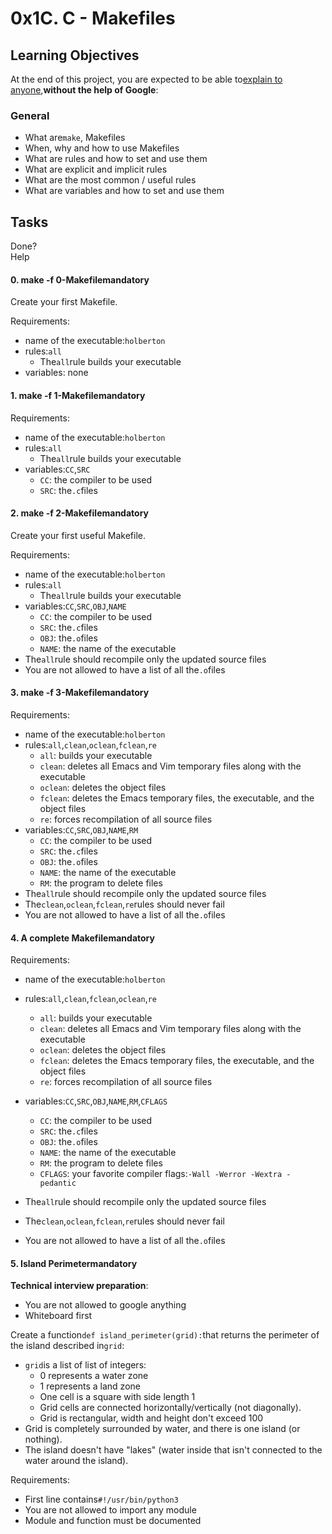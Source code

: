0x1C. C - Makefiles
===================
Learning Objectives
-------------------

At the end of this project, you are expected to be able to[explain to anyone](https://intranet.hbtn.io/rltoken/Kk_tqvblBiaRDCcgnd7eQg "explain to anyone"),**without the help of Google**:

### General

-   What are`make`, Makefiles
-   When, why and how to use Makefiles
-   What are rules and how to set and use them
-   What are explicit and implicit rules
-   What are the most common / useful rules
-   What are variables and how to set and use them

Tasks
-----

Done?\
Help

#### 0\. make -f 0-Makefilemandatory

Create your first Makefile.

Requirements:

-   name of the executable:`holberton`
-   rules:`all`
    -   The`all`rule builds your executable
-   variables: none

#### 1\. make -f 1-Makefilemandatory

Requirements:

-   name of the executable:`holberton`
-   rules:`all`
    -   The`all`rule builds your executable
-   variables:`CC`,`SRC`
    -   `CC`: the compiler to be used
    -   `SRC`: the`.c`files

#### 2\. make -f 2-Makefilemandatory

Create your first useful Makefile.

Requirements:

-   name of the executable:`holberton`
-   rules:`all`
    -   The`all`rule builds your executable
-   variables:`CC`,`SRC`,`OBJ`,`NAME`
    -   `CC`: the compiler to be used
    -   `SRC`: the`.c`files
    -   `OBJ`: the`.o`files
    -   `NAME`: the name of the executable
-   The`all`rule should recompile only the updated source files
-   You are not allowed to have a list of all the`.o`files

#### 3\. make -f 3-Makefilemandatory

Requirements:

-   name of the executable:`holberton`
-   rules:`all`,`clean`,`oclean`,`fclean`,`re`
    -   `all`: builds your executable
    -   `clean`: deletes all Emacs and Vim temporary files along with the executable
    -   `oclean`: deletes the object files
    -   `fclean`: deletes the Emacs temporary files, the executable, and the object files
    -   `re`: forces recompilation of all source files
-   variables:`CC`,`SRC`,`OBJ`,`NAME`,`RM`
    -   `CC`: the compiler to be used
    -   `SRC`: the`.c`files
    -   `OBJ`: the`.o`files
    -   `NAME`: the name of the executable
    -   `RM`: the program to delete files
-   The`all`rule should recompile only the updated source files
-   The`clean`,`oclean`,`fclean`,`re`rules should never fail
-   You are not allowed to have a list of all the`.o`files

#### 4\. A complete Makefilemandatory

Requirements:

-   name of the executable:`holberton`
-   rules:`all`,`clean`,`fclean`,`oclean`,`re`
    -   `all`: builds your executable
    -   `clean`: deletes all Emacs and Vim temporary files along with the executable
    -   `oclean`: deletes the object files
    -   `fclean`: deletes the Emacs temporary files, the executable, and the object files
    -   `re`: forces recompilation of all source files
-   variables:`CC`,`SRC`,`OBJ`,`NAME`,`RM`,`CFLAGS`
    -   `CC`: the compiler to be used
    -   `SRC`: the`.c`files
    -   `OBJ`: the`.o`files
    -   `NAME`: the name of the executable
    -   `RM`: the program to delete files
    -   `CFLAGS`: your favorite compiler flags:`-Wall -Werror -Wextra -pedantic`
-   The`all`rule should recompile only the updated source files
-   The`clean`,`oclean`,`fclean`,`re`rules should never fail

-   You are not allowed to have a list of all the`.o`files

#### 5\. Island Perimetermandatory

**Technical interview preparation**:

-   You are not allowed to google anything
-   Whiteboard first

Create a function`def island_perimeter(grid):`that returns the perimeter of the island described in`grid`:

-   `grid`is a list of list of integers:
    -   0 represents a water zone
    -   1 represents a land zone
    -   One cell is a square with side length 1
    -   Grid cells are connected horizontally/vertically (not diagonally).
    -   Grid is rectangular, width and height don't exceed 100
-   Grid is completely surrounded by water, and there is one island (or nothing).
-   The island doesn't have "lakes" (water inside that isn't connected to the water around the island).

Requirements:

-   First line contains`#!/usr/bin/python3`
-   You are not allowed to import any module
-   Module and function must be documented

